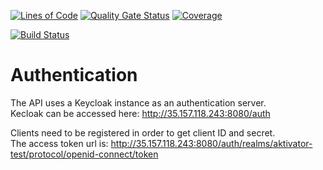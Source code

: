 [![Lines of Code](https://sonarcloud.io/api/project_badges/measure?project=aktivator-io_aktivator-api&metric=ncloc)](https://sonarcloud.io/dashboard?id=aktivator-io_aktivator-api)
[![Quality Gate Status](https://sonarcloud.io/api/project_badges/measure?project=aktivator-io_aktivator-api&metric=alert_status)](https://sonarcloud.io/dashboard?id=aktivator-io_aktivator-api)
[![Coverage](https://sonarcloud.io/api/project_badges/measure?project=aktivator-io_aktivator-api&metric=coverage)](https://sonarcloud.io/dashboard?id=aktivator-io_aktivator-api)

[![Build Status](https://travis-ci.org/aktivator-io/aktivator-api.svg?branch=master)](https://travis-ci.org/aktivator-io/aktivator-api)

# Authentication

The API uses a Keycloak instance as an authentication server.  
Kecloak can be accessed here: http://35.157.118.243:8080/auth

Clients need to be registered in order to get client ID and secret.  
The access token url is: http://35.157.118.243:8080/auth/realms/aktivator-test/protocol/openid-connect/token